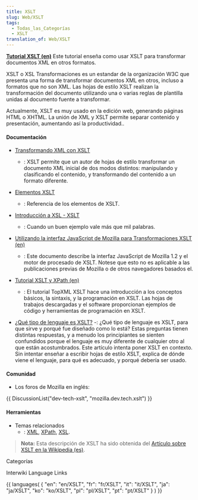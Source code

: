 ```yaml
---
title: XSLT
slug: Web/XSLT
tags:
  - Todas_las_Categorías
  - XSLT
translation_of: Web/XSLT
---
```

**[Tutorial XSLT (en)](http://www.w3schools.com/xsl/)**
Este tutorial enseña como usar XSLT para transformar documentos XML en otros formatos.

XSLT o XSL Transformaciones es un estandar de la organización W3C que presenta una forma de transformar documentos XML en otros, incluso a formatos que no son XML. Las hojas de estilo XSLT realizan la transformación del documento utilizando una o varias reglas de plantilla unidas al documento fuente a transformar.

Actualmente, XSLT es muy usado en la edición web, generando páginas HTML o XHTML. La unión de XML y XSLT permite separar contenido y presentación, aumentando así la productividad..

#### Documentación

- [Transformando XML con XSLT](/es/Transformando_XML_con_XSLT)
  - : XSLT permite que un autor de hojas de estilo transformar un documento XML inicial de dos modos distintos: manipulando y clasificando el contenido, y transformando del contenido a un formato diferente.

- [Elementos XSLT](/es/XSLT/Elementos)
  - : Referencia de los elementos de XSLT.

- [Introducción a XSL - XSLT](http://www.daniel.prado.name/Programacion-XSL-XSLT.asp?art=133)
  - : Cuando un buen ejemplo vale más que mil palabras.

- [Utilizando la interfaz JavaScript de Mozilla para Transformaciones XSLT (en)](http://www.mozilla.org/projects/xslt/js-interface.html)
  - : Este documento describe la interfaz JavaScript de Mozilla 1.2 y el motor de procesado de XSLT. Notese que esto no es aplicable a las publicaciones previas de Mozilla o de otros navegadores basados el.

- [Tutorial XSLT y XPath (en)](http://www.topxml.com/xsl/tutorials/intro/)
  - : El tutorial TopXML XSLT hace una introducción a los conceptos básicos, la sintaxis, y la programación en XSLT. Las hojas de trabajos descargadas y el software proporcionan ejemplos de código y herramientas de programación en XSLT.

- [¿Qué tipo de lenguaje es XSLT?](http://www-128.ibm.com/developerworks/xml/library/x-xslt/?article=xr)
  -: ¿Qué tipo de lenguaje es XSLT, para que sirve y porqué fue diseñado como lo está? Estas preguntas tienen distintas respuestas, y a menudo los principiantes se sienten confundidos porque el lenguaje es muy diferente de cualquier otro al que están acostumbrados. Este artículo intenta poner XSLT en contexto. Sin intentar enseñar a escribir hojas de estilo XSLT, explica de dónde viene el lenguaje, para qué es adecuado, y porqué debería ser usado.

#### Comunidad

- Los foros de Mozilla en inglés:

{{ DiscussionList("dev-tech-xslt", "mozilla.dev.tech.xslt") }}

#### Herramientas

- Temas relacionados
  - : [XML](/es/XML), [XPath](/es/XPath), [XSL](/es/XSL).

> **Nota:** Esta descripción de XSLT ha sido obtenida del [Artículo sobre XSLT en la Wikipedia (es)](http://es.wikipedia.org/wiki/XSLT).

Categorías

Interwiki Language Links

{{ languages( { "en": "en/XSLT", "fr": "fr/XSLT", "it": "it/XSLT", "ja": "ja/XSLT", "ko": "ko/XSLT", "pl": "pl/XSLT", "pt": "pt/XSLT" } ) }}
